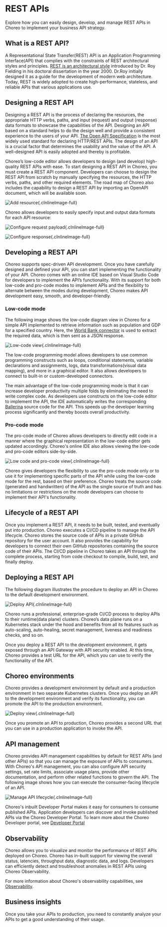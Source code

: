 
# REST APIs
Explore how you can easily design, develop, and manage REST APIs in Choreo to implement your business API strategy.

## What is a REST API?

A Representational State Transfer(REST) API is an Application Programming Interface(API) that complies with the constraints of REST architectural styles and principles. [REST is an architectural style](https://www.ics.uci.edu/~fielding/pubs/dissertation/rest_arch_style.htm) introduced by Dr. Roy Fielding in his doctoral dissertation in the year 2000. Dr.Roy initially designed it as a guide for the development of modern web architecture. Today, REST is widely adopted to create high-performance, stateless, and reliable APIs that various applications use.

## Designing a REST API

Designing a REST API is the process of declaring the resources, the appropriate HTTP verbs, paths, and input (request) and output (response) data formats to showcase the capabilities of the API. Designing an API based on a standard helps to do the design well and provide a consistent experience to the users of your API. [The Open API Specification](https://github.com/OAI/OpenAPI-Specification) is the most widely used standard for declaring HTTP/REST APIs. The design of an API is a crucial factor that determines the usability and the value of the API. A well-designed API is easily adopted and thereby is profitable. 

Choreo’s low-code editor allows developers to design (and develop) high-quality REST APIs with ease. To start designing a REST API in Choreo, you must create a REST API component. Developers can choose to design the REST API from scratch by manually specifying the resources, the HTTP verbs, paths, and other required elements. The road map of Choreo also includes the capability to design a REST API by importing an OpenAPI document, which will be available soon.

![Add resource](assets/img/rest-apis/add-resource.png){.cInlineImage-full}

Choreo allows developers to easily specify input and output data formats for each API resource:

![Configure request payload](assets/img/rest-apis/configure-request-payload.png){.cInlineImage-full}

![Configure response](assets/img/rest-apis/configure-response.png){.cInlineImage-full}

## Developing a REST API

Choreo supports spec-driven API development. Once you have carefully designed and defined your API, you can start implementing the functionality of your API. Choreo comes with an online IDE based on Visual Studio Code for developers to implement the API’s functionality. With its support for both low-code and pro-code modes to implement APIs and the flexibility to alternate between the modes during development, Choreo makes API development easy, smooth, and developer-friendly.

### Low-code mode

The following image shows the low-code diagram view in Choreo for a simple API implemented to retrieve information such as population and GDP for a specified country. Here, the [World Bank connector](https://lib.ballerina.io/ballerinax/worldbank/1.2.0) is used to extract the required data, which is then sent as a JSON response.

![Low-code view](assets/img/rest-apis/low-code-view.png){.cInlineImage-full}

The low-code programming model allows developers to use common programming constructs such as loops, conditional statements, variable declarations and assignments, logs, data transformations(visual data mapping), and more in a graphical editor. It also allows developers to connect to built-in or custom-developed connectors.

The main advantage of the low-code programming mode is that it can increase developer productivity multiple folds by eliminating the need to write complex code. As developers use constructs on the low-code editor to implement the API, the IDE automatically writes the corresponding [Ballerina](https://ballerina.io/) source code for the API. This speeds up the developer learning process significantly and thereby boosts overall productivity.

### Pro-code mode

The pro-code mode of Choreo allows developers to directly edit code in a manner where the graphical representation in the low-code editor gets updated accordingly. Choreo's online IDE also allows viewing the low-code and pro-code editors side-by-side.

![Low code and pro-code view](assets/img/rest-apis/low-code-and-pro-code-view.png){.cInlineImage-full}

Choreo gives developers the flexibility to use the pro-code mode only or to use it for implementing specific parts of the API while using the low-code mode for the rest, based on their preference. Choreo treats the source code (generated and handwritten) of the API as the single source of truth and has no limitations or restrictions on the mode developers can choose to implement their API's functionality.

## Lifecycle of a REST API

Once you implement a REST API, it needs to be built, tested, and eventually put into production. Choreo executes a CI/CD pipeline to manage the API lifecycle. Choreo stores the source code of APIs in a private GitHub repository for the user account. It also provides the capability for developers to connect their own GitHub repositories containing the source code of their APIs. The CI/CD pipeline in Choreo takes an API through the complete process, starting from code checkout to compile, build, test, and finally deploy.

## Deploying a REST API

The following diagram illustrates the procedure to deploy an API in Choreo to the default development environment.

![Deploy API](assets/img/rest-apis/deploy-api.png){.cInlineImage-full}

Choreo runs a professional, enterprise-grade CI/CD process to deploy APIs to their runtime(data plane) clusters. Choreo’s data plane runs on a Kubernetes stack under the hood and benefits from all its features such as auto-scaling, auto-healing, secret management, liveness and readiness checks, and so on.

Once you deploy a REST API to the development environment, it gets exposed through an API Gateway with API security enabled. At this time, Choreo provides a test URL for the API, which you can use to verify the functionality of the API.

## Choreo environments

Choreo provides a development environment by default and a production environment in two separate Kubernetes clusters. Once you deploy an API to the development environment and verify its functionality, you can promote the API to the production environment.

![Deploy view](assets/img/rest-apis/deploy-promote.png){.cInlineImage-full}

Once you promote an API to production, Choreo provides a second URL that you can use in a production application to invoke the API.

## API management

Choreo provides API management capabilities by default for REST APIs (and other APIs) so that you can manage the exposure of APIs to consumers. With Choreo's API management, you can also configure API security settings, set rate limits, associate usage plans, provide other documentation, and perform other related functions to govern the API. The following image shows how you can execute the consumer-facing lifecycle of an API.

![Manage API lifecycle](assets/img/rest-apis/api-lifecycle-manage.png){.cInlineImage-full}

Choreo's inbuilt Developer Portal makes it easy for consumers to consume published APIs. Application developers can discover and invoke published APIs via the Choreo Developer Portal. To learn more about the Choreo Developer portal, see [Developer Portal](../manage/developer-portal.md)


## Observability

Choreo allows you to visualize and monitor the performance of REST APIs deployed on Choreo. Choreo has in-built support for viewing the overall status, latencies, throughput data, diagnostic data, and logs. Developers can efficiently detect and troubleshoot anomalies in REST APIs using  Choreo Observability.

For more information about Choreo's observability capabilities, see [Observability](../observability/observability-overview.md).

## Business insights

Once you take your APIs to production, you need to constantly analyze your APIs to get a good understanding of their usage.

